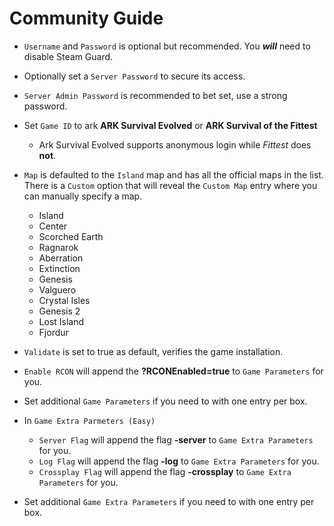 # Community Guide

- `Username` and `Password` is optional but recommended. You **_will_** need to disable Steam Guard.
- Optionally set a `Server Password` to secure its access.
- `Server Admin Password` is recommended to bet set, use a strong password.

- Set `Game ID` to ark **ARK Survival Evolved** or **ARK Survival of the Fittest**

  - Ark Survival Evolved supports anonymous login while _Fittest_ does **not**.

- `Map` is defaulted to the `Island` map and has all the official maps in the list. There is a `Custom` option that will reveal the `Custom Map` entry where you can manually specify a map.

  - Island
  - Center
  - Scorched Earth
  - Ragnarok
  - Aberration
  - Extinction
  - Genesis
  - Valguero
  - Crystal Isles
  - Genesis 2
  - Lost Island
  - Fjordur

- `Validate` is set to true as default, verifies the game installation.

- `Enable RCON` will append the **?RCONEnabled=true** to `Game Parameters` for you.

- Set additional `Game Parameters` if you need to with one entry per box.

- In `Game Extra Parmeters (Easy)`

  - `Server Flag` will append the flag **-server** to `Game Extra Parameters` for you.
  - `Log Flag` will append the flag **-log** to `Game Extra Parameters` for you.
  - `Crossplay Flag` will append the flag **-crossplay** to `Game Extra Parameters` for you.

- Set additional `Game Extra Parameters` if you need to with one entry per box.
